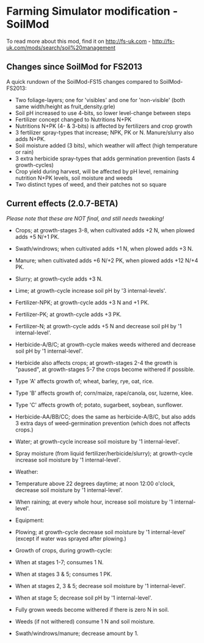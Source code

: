 Farming Simulator modification - SoilMod
========================================
To read more about this mod, find it on http://fs-uk.com - http://fs-uk.com/mods/search/soil%20management


Changes since SoilMod for FS2013
--------------------------------

A quick rundown of the SoilMod-FS15 changes compared to SoilMod-FS2013:

- Two foliage-layers; one for 'visibles' and one for 'non-visible' (both same width/height as fruit_density.grle)
- Soil pH increased to use 4-bits, so lower level-change between steps
- Fertilizer concept changed to Nutritions N+PK
- Nutritions N+PK (4- & 3-bits) is affected by fertilizers and crop growth
- 3 fertilizer spray-types that increase; NPK, PK or N. Manure/slurry also adds N+PK.
- Soil moisture added (3 bits), which weather will affect (high temperature or rain)
- 3 extra herbicide spray-types that adds germination prevention (lasts 4 growth-cycles)
- Crop yield during harvest, will be affected by pH level, remaining nutrition N+PK levels, soil moisture and weeds
- Two distinct types of weed, and their patches not so square



Current effects (2.0.7-BETA)
----------------------------

*Please note that these are NOT final, and still needs tweaking!*

- Crops; at growth-stages 3-8, when cultivated adds +2 N, when plowed adds +5 N/+1 PK.
- Swath/windrows; when cultivated adds +1 N, when plowed adds +3 N.
- Manure; when cultivated adds +6 N/+2 PK, when plowed adds +12 N/+4 PK.
- Slurry; at growth-cycle adds +3 N.
- Lime; at growth-cycle increase soil pH by '3 internal-levels'.
- Fertilizer-NPK; at growth-cycle adds +3 N and +1 PK.
- Fertilizer-PK; at growth-cycle adds +3 PK.
- Fertilizer-N; at growth-cycle adds +5 N and decrease soil pH by '1 internal-level'.
- Herbicide-A/B/C; at growth-cycle makes weeds withered and decrease soil pH by '1 internal-level'.
 - Herbicide also affects crops; at growth-stages 2-4 the growth is "paused", at growth-stages 5-7 the crops become withered if possible.
 - Type 'A' affects growth of; wheat, barley, rye, oat, rice.
 - Type 'B' affects growth of; corn/maize, rape/canola, osr, luzerne, klee.
 - Type 'C' affects growth of; potato, sugarbeet, soybean, sunflower.
- Herbicide-AA/BB/CC; does the same as herbicide-A/B/C, but also adds 3 extra days of weed-germination prevention (which does not affects crops.)
- Water; at growth-cycle increase soil moisture by '1 internal-level'. 
- Spray moisture (from liquid fertilizer/herbicide/slurry); at growth-cycle increase soil moisture by '1 internal-level'.

- Weather:
 - Temperature above 22 degrees daytime; at noon 12:00 o'clock, decrease soil moisture by '1 internal-level'. 
 - When raining; at every whole hour, increase soil moisture by '1 internal-level'.

- Equipment:
 - Plowing; at growth-cycle decrease soil moisture by '1 internal-level' (except if water was sprayed after plowing.)

- Growth of crops, during growth-cycle:
 - When at stages 1-7; consumes 1 N.
 - When at stages 3 & 5; consumes 1 PK.
 - When at stages 2, 3 & 5; decrease soil moisture by '1 internal-level'.
 - When at stage 5; decrease soil pH by '1 internal-level'.
 - Fully grown weeds become withered if there is zero N in soil.
 - Weeds (if not withered) consume 1 N and soil moisture.
 - Swath/windrows/manure; decrease amount by 1.
